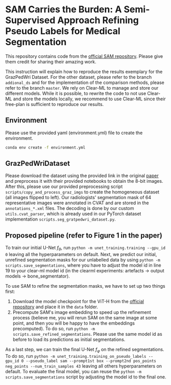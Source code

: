 # SAM Carries the Burden: A Semi-Supervised Approach Refining Pseudo Labels for Medical Segmentation

This repository contains code from the [official SAM repository](https://github.com/facebookresearch/segment-anything). Please give them credit for sharing their amazing work.

This instruction will explain how to reproduce the results exemplary for the GrazPedWri Dataset.
For the other dataset, please refer to the branch `addional_ds` and for the implementation of the comparison methods, please refer to the branch `master`.
We rely on Clear-ML to manage and store our different models.
While it is possible, to rewrite the code to not use Clear-ML and store the models locally, we recommend to use Clear-ML since their free-plan is sufficient to reproduce our results.

## Environment

Please use the provided yaml (environment.yml) file to create the environment.

```bash
conda env create -f environment.yml
```

## GrazPedWriDataset
Please download the dataset using the provided link in the original [paper](https://www.nature.com/articles/s41597-022-01328-z) and preprocess it with their provided notebooks to obtain the 8-bit images. After this, please use our provided preprocessing script `scripts/copy_and_process_graz_imgs` to create the homogeneous dataset (all images flipped to left).
Our radiologists' segmentation mask of 64 representative images were annotated in CVAT and are stored in the `annotations_*.xml` files.
The decoding is done by our custom `utils.cvat_parser`, which is already used in our PyTorch dataset implementation `scripts.seg_gratpedwri_dataset.py`.

## Proposed pipeline (refer to Figure 1 in the paper)
To train our initial U-Net $f_\theta$, run `python -m unet_training.training --gpu_id 0` leaving all the hyperparameters on default.
Next, we predict our initial, unrefined segmentation masks for our unlabelled data by using `python -m scripts.save_segmentations`, where you have to adjust the model id in line 19 to your clear-ml model id (in the clearml experiments: artefacts → output models → bone_segmentator).

To use SAM to refine the segmentation masks, we have to set up two things first:
1. Download the model checkpoint for the ViT-H from the [official repository](https://github.com/facebookresearch/segment-anything?tab=readme-ov-file#model-checkpoints) and place it in the `data` folder.
2. Precompute SAM's image embedding to speed up the refinement process (believe me, you will rerun SAM on the same image at some point, and then you will be happy to have the embeddings precomputed). To do so, run `python -m scripts.save_refined_segmentations`. Please use the same model id as before to load its predictions as initial segmentations.

As a last step, we can train the final U-Net $f_\varphi$ on the refined segmentations. To do so, run `python -m unet_training.training_on_pseudo_labels --gpu_id 0 --pseudo_label sam --prompt1st box --prompt2nd pos_points neg_points --num_train_samples 43` leaving all others hyperparameters on default.
To evaluate the final model, you can reuse the `python -m scripts.save_segmentations` script by adjusting the model id to the final one.

